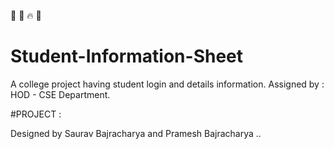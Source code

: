 :book:   :blue_book: :fire: :bug:

# Student-Information-Sheet

A college project having student login and details information.
Assigned by : HOD - CSE Department.


#PROJECT :

Designed by Saurav Bajracharya and Pramesh Bajracharya
..

